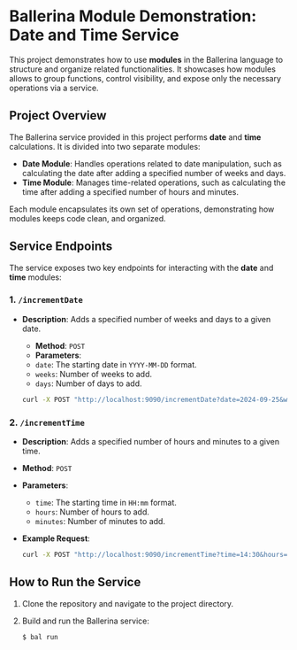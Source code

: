 # Ballerina Module Demonstration: Date and Time Service

This project demonstrates how to use **modules** in the Ballerina language to structure and organize related functionalities. It showcases how modules allows to group functions, control visibility, and expose only the necessary operations via a service.

## Project Overview

The Ballerina service provided in this project performs **date** and **time** calculations. It is divided into two separate modules:

- **Date Module**: Handles operations related to date manipulation, such as calculating the date after adding a specified number of weeks and days.
- **Time Module**: Manages time-related operations, such as calculating the time after adding a specified number of hours and minutes.

Each module encapsulates its own set of operations, demonstrating how modules keeps code clean, and organized.

## Service Endpoints

The service exposes two key endpoints for interacting with the **date** and **time** modules:

### 1. `/incrementDate`

- **Description**: Adds a specified number of weeks and days to a given date.
  - **Method**: `POST`
  - **Parameters**:
  - `date`: The starting date in `YYYY-MM-DD` format.
  - `weeks`: Number of weeks to add.
  - `days`: Number of days to add.

  ```bash
  curl -X POST "http://localhost:9090/incrementDate?date=2024-09-25&weeks=2&days=5"
  ```

### 2. `/incrementTime`

- **Description**: Adds a specified number of hours and minutes to a given time.
- **Method**: `POST`
- **Parameters**:
  - `time`: The starting time in `HH:mm` format.
  - `hours`: Number of hours to add.
  - `minutes`: Number of minutes to add.
- **Example Request**:

  ```bash
  curl -X POST "http://localhost:9090/incrementTime?time=14:30&hours=2&minutes=45"
  ```

## How to Run the Service

1. Clone the repository and navigate to the project directory.
2. Build and run the Ballerina service:

   ```bash
   $ bal run
   ```
